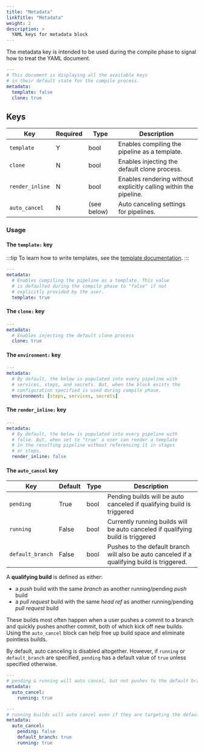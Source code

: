 ```yaml
---
title: "Metadata"
linkTitle: "Metadata"
weight: 2
description: >
  YAML keys for metadata block
---
```


The metadata key is intended to be used during the compile phase to signal how to treat the YAML document.

```yaml
---
# This document is displaying all the available keys
# in their default state for the compile process.
metadata:
  template: false
  clone: true
```

## Keys

| Key             | Required | Type        | Description                                                       |
| --------------- | -------- | ----------- | ----------------------------------------------------------------- |
| `template`      | Y        | bool        | Enables compiling the pipeline as a template.                     |
| `clone`         | N        | bool        | Enables injecting the default clone process.                      |
| `render_inline` | N        | bool        | Enables rendering without explicitly calling within the pipeline. |
| `auto_cancel`   | N        | (see below) | Auto canceling settings for pipelines.                            |

### Usage

#### The `template:` key

:::tip
To learn how to write templates, see the [template documentation](/docs/templates).
:::

```yaml
---
metadata:
  # Enables compiling the pipeline as a template. This value
  # is defaulted during the compile phase to "false" if not
  # explicitly provided by the user.
  template: true
```

#### The `clone:` key

```yaml
---
metadata:
  # Enables injecting the default clone process
  clone: true
```

#### The `environment:` key

```yaml
---
metadata:
  # By default, the below is populated into every pipeline with
  # services, steps, and secrets. But, when the block exists the
  # configuration specified is used during compile phase.
  environment: [steps, services, secrets]
```

#### The `render_inline:` key

```yaml
---
metadata:
  # By default, the below is populated into every pipeline with
  # false. But, when set to "true" a user can render a template
  # in the resulting pipeline without referencing it in stages
  # or steps.
  render_inline: false
```

#### The `auto_cancel` key

| Key              | Default | Type | Description                                                                                 |
| ---------------- | ------- | ---- | ------------------------------------------------------------------------------------------- |
| `pending`        | True    | bool | Pending builds will be auto canceled if qualifying build is triggered                       |
| `running`        | False   | bool | Currently running builds will be auto canceled if qualifying build is triggered             |
| `default_branch` | False   | bool | Pushes to the default branch will also be auto canceled if a qualifying build is triggered. |

A **qualifying build** is defined as either:

- a _push_ build with the same _branch_ as another running/pending _push_ build
- a _pull request_ build with the same _head ref_ as another running/pending _pull request_ build

These builds most often happen when a user pushes a commit to a branch and quickly pushes another commit, both of which kick off new builds. Using the `auto_cancel` block can help free up build space and eliminate pointless builds.

By default, auto canceling is disabled altogether. However, if `running` or `default_branch` are specified, `pending` has a default value of `true` unless specified otherwise.

```yaml
---
# pending & running will auto cancel, but not pushes to the default branch.
metadata:
  auto_cancel:
    running: true
```

```yaml
---
# running builds will auto cancel even if they are targeting the default branch, but pending builds will not.
metadata:
  auto_cancel:
    pending: false
    default_branch: true
    running: true
```
